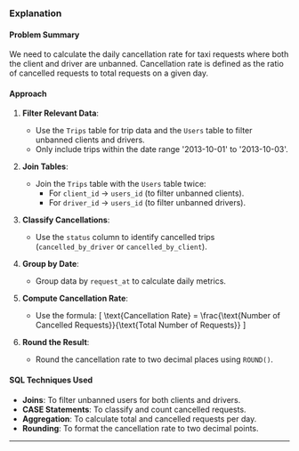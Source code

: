 ### Explanation

#### Problem Summary
We need to calculate the daily cancellation rate for taxi requests where both the client and driver are unbanned. Cancellation rate is defined as the ratio of cancelled requests to total requests on a given day.

#### Approach
1. **Filter Relevant Data**:
   - Use the `Trips` table for trip data and the `Users` table to filter unbanned clients and drivers.
   - Only include trips within the date range '2013-10-01' to '2013-10-03'.

2. **Join Tables**:
   - Join the `Trips` table with the `Users` table twice:
     - For `client_id` → `users_id` (to filter unbanned clients).
     - For `driver_id` → `users_id` (to filter unbanned drivers).

3. **Classify Cancellations**:
   - Use the `status` column to identify cancelled trips (`cancelled_by_driver` or `cancelled_by_client`).

4. **Group by Date**:
   - Group data by `request_at` to calculate daily metrics.

5. **Compute Cancellation Rate**:
   - Use the formula:
     \[ \text{Cancellation Rate} = \frac{\text{Number of Cancelled Requests}}{\text{Total Number of Requests}} \]

6. **Round the Result**:
   - Round the cancellation rate to two decimal places using `ROUND()`.

#### SQL Techniques Used
- **Joins**: To filter unbanned users for both clients and drivers.
- **CASE Statements**: To classify and count cancelled requests.
- **Aggregation**: To calculate total and cancelled requests per day.
- **Rounding**: To format the cancellation rate to two decimal points.

---


